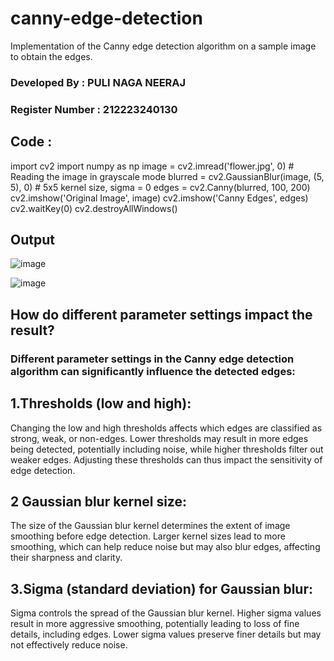 # canny-edge-detection
Implementation of the Canny edge detection algorithm on a sample image to obtain the edges.

### Developed By : PULI NAGA NEERAJ
### Register Number : 212223240130

## Code :

import cv2
import numpy as np
image = cv2.imread('flower.jpg', 0)  # Reading the image in grayscale mode
blurred = cv2.GaussianBlur(image, (5, 5), 0)  # 5x5 kernel size, sigma = 0
edges = cv2.Canny(blurred, 100, 200)
cv2.imshow('Original Image', image)
cv2.imshow('Canny Edges', edges)
cv2.waitKey(0)
cv2.destroyAllWindows()

## Output
![image](https://github.com/23004426/DIP_WORKSHOP3/assets/144979327/3ce5def9-ba97-4767-9fec-9e34c8d20a55)

![image](https://github.com/23004426/DIP_WORKSHOP3/assets/144979327/6ba46713-99d8-4847-8f72-18751e477af0)

## How do different parameter settings impact the result?
### Different parameter settings in the Canny edge detection algorithm can significantly influence the detected edges:
## 1.Thresholds (low and high):
Changing the low and high thresholds affects which edges are classified as strong, weak, or non-edges. Lower thresholds may result in more edges being detected, potentially including noise, while higher thresholds filter out weaker edges. Adjusting these thresholds can thus impact the sensitivity of edge detection.

## 2 Gaussian blur kernel size:
The size of the Gaussian blur kernel determines the extent of image smoothing before edge detection. Larger kernel sizes lead to more smoothing, which can help reduce noise but may also blur edges, affecting their sharpness and clarity.

## 3.Sigma (standard deviation) for Gaussian blur:
Sigma controls the spread of the Gaussian blur kernel. Higher sigma values result in more aggressive smoothing, potentially leading to loss of fine details, including edges. Lower sigma values preserve finer details but may not effectively reduce noise.
